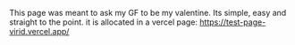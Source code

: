 This page was meant to ask my GF to be my valentine. Its simple, easy and straight to the point.
it is allocated in a vercel page:
https://test-page-virid.vercel.app/
